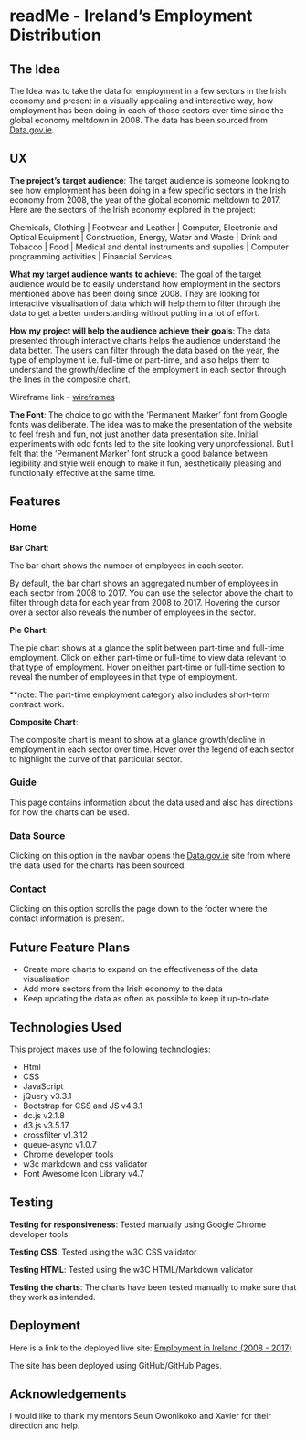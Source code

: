 # readMe - Ireland’s Employment Distribution

## The Idea

The Idea was to take the data for employment in a few sectors in the Irish economy and present in a visually appealing and interactive way, how employment has been doing in each of those sectors over time since the global economy meltdown in 2008.  The data has been sourced from [Data.gov.ie](https://data.gov.ie).


## UX

**The project’s target audience**: The target audience is someone looking to see how employment has been doing in a few specific sectors in the Irish economy from 2008, the year of the global economic meltdown to 2017. Here are the sectors of the Irish economy explored in the project:

Chemicals, Clothing | Footwear and Leather | Computer, Electronic and Optical Equipment | Construction, Energy, Water and Waste | Drink and Tobacco | Food | Medical and dental instruments and supplies | Computer programming activities | Financial Services.

**What my target audience wants to achieve**: The goal of the target audience would be to easily understand how employment in the sectors mentioned above has been doing since 2008. They are looking for interactive visualisation of data which will help them to filter through the data to get a better understanding without putting in a lot of effort.

**How my project will help the audience achieve their goals**: The data presented through interactive charts helps the audience understand the data better. The users can filter through the data based on the year, the type of employment i.e. full-time or part-time, and also helps them to understand the growth/decline of the employment in each sector through the lines in the composite chart.

Wireframe link -  [wireframes](https://github.com/ablshk/interactivecharts/tree/master/wireframes) 

**The Font**: The choice to go with the ‘Permanent Marker’ font from Google fonts was deliberate. The idea was to make the presentation of the website to feel fresh and fun, not just another data presentation site. Initial experiments with odd fonts led to the site looking very unprofessional. But I felt that the ‘Permanent Marker’ font struck a good balance between legibility and style well enough to make it fun, aesthetically pleasing and functionally effective at the same time.


## Features

### Home

**Bar Chart**:

The bar chart shows the number of employees in each sector.

By default, the bar chart shows an aggregated number of employees in each sector from 2008 to 2017.  You can use the selector above the chart to filter through data for each year from 2008 to 2017. Hovering the cursor over a sector also reveals the number of employees in the sector.

**Pie Chart**:

The pie chart shows at a glance the split between part-time and full-time employment. Click on either part-time or full-time to view data relevant to that type of employment. Hover on either part-time or full-time section to reveal the number of employees in that type of employment.

**note: The part-time employment category also includes short-term contract work.

**Composite Chart**:

The composite chart is meant to show at a glance growth/decline in employment in each sector over time. Hover over the legend of each sector to highlight the curve of that particular sector.

### Guide

This page contains information about the data used and also has directions for how the charts can be used.

### Data Source

Clicking on this option in the navbar opens the [Data.gov.ie](https://data.gov.ie) site from where the data used for the charts has been sourced.

### Contact

Clicking on this option scrolls the page down to the footer where the contact information is present.


## Future Feature Plans

* Create more charts to expand on the effectiveness of the data visualisation
* Add more sectors from the Irish economy to the data
* Keep updating the data as often as possible to keep it up-to-date


## Technologies Used

This project makes use of the following technologies:

* Html
* CSS
* JavaScript
* jQuery v3.3.1
* Bootstrap for CSS and JS v4.3.1
* dc.js v2.1.8
* d3.js v3.5.17
* crossfilter v1.3.12
* queue-async v1.0.7
* Chrome developer tools
* w3c markdown and css validator
* Font Awesome Icon Library v4.7


## Testing

**Testing for responsiveness**: Tested manually using Google Chrome developer tools.

**Testing CSS**: Tested using the w3C CSS validator

**Testing HTML**: Tested using the w3C HTML/Markdown validator

**Testing the charts**: The charts have been tested manually to make sure that they work as intended.


## Deployment

Here is a link to the deployed live site: [Employment in Ireland (2008 - 2017)](https://ablshk.github.io/interactivecharts/)

The site has been deployed using GitHub/GitHub Pages.


## Acknowledgements
I would like to thank my mentors Seun Owonikoko and Xavier for their direction and help.